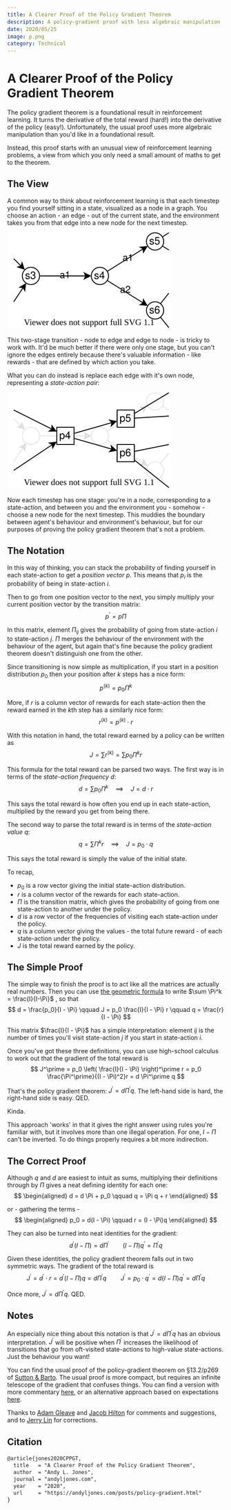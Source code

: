 ```yaml
---
title: A Clearer Proof of the Policy Gradient Theorem
description: A policy-gradient proof with less algebraic manipulation
date: 2020/05/25
image: p.png
category: Technical
---
```

<script src="https://polyfill.io/v3/polyfill.min.js?features=es6"></script>
<script id="MathJax-script" async src="https://cdn.jsdelivr.net/npm/mathjax@3/es5/tex-mml-chtml.js"></script>
<script>window.MathJax = {
  tex: {
    inlineMath: [['$', '$'], ['\\(', '\\)']]
  }
};</script>

# A Clearer Proof of the Policy Gradient Theorem

The policy gradient theorem is a foundational result in reinforcement learning. It turns the derivative of the total reward (hard!) into the derivative of the policy (easy!). Unfortunately, the usual proof uses more algebraic manipulation than you'd like in a foundational result.

Instead, this proof starts with an unusual view of reinforcement learning problems, a view from which you only need a small amount of maths to get to the theorem.

## The View

A common way to think about reinforcement learning is that each timestep you find yourself sitting in a state, visualized as a node in a graph. You choose an action - an edge - out of the current state, and the environment takes you from that edge into a new node for the next timestep.

![state-to-action-to-state diagram](sa.svg)

This two-stage transition - node to edge and edge to node - is tricky to work with. It'd be much better if there were only one stage, but you can't ignore the edges entirely because there's valuable information - like rewards - that are defined by which action you take. 

What you can do instead is replace each edge with it's own node, representing a *state-action pair*:

![state-action to state-action diagram](p.svg)

Now each timestep has one stage: you're in a node, corresponding to a state-action, and between you and the environment you - somehow - choose a new node for the next timestep. This muddies the boundary between agent's behaviour and environment's behaviour, but for our purposes of proving the policy gradient theorem that's not a problem.

## The Notation

In this way of thinking, you can stack the probability of finding yourself in each state-action to get a *position vector* $p$. This means that $p_i$ is the probability of being in state-action $i$.

Then to go from one position vector to the next, you simply multiply your current position vector by the transition matrix:
$$
p^\prime = p \Pi
$$ 

In this matrix, element $\Pi_{ij}$ gives the probability of going from state-action $i$ to state-action $j$. $\Pi$ merges the behaviour of the environment with the behaviour of the agent, but again that's fine because the policy gradient theorem doesn't distinguish one from the other. 

Since transitioning is now simple as multiplication, if you start in a position distribution $p_0$ then your position after $k$ steps has a nice form:
$$
p^{(k)} = p_0 \Pi^k
$$

More, if $r$ is a column vector of rewards for each state-action then the reward earned in the $k$th step has a similarly nice form:
$$
r^{(k)} = p^{(k)} \cdot r
$$

With this notation in hand, the total reward earned by a policy can be written as 
$$
J = \sum r^{(k)} = \sum p_0 \Pi^k r
$$

This formula for the total reward can be parsed two ways. The first way is in terms of the *state-action frequency* $d$:
$$
d = \sum p_0 \Pi^k  \quad\implies\quad J = d \cdot r
$$

This says the total reward is how often you end up in each state-action, multiplied by the reward you get from being there.

The second way to parse the total reward is in terms of the *state-action value* $q$:
$$
q = \sum \Pi^k r \quad\implies\quad J = p_0 \cdot q
$$ 

This says the total reward is simply the value of the initial state.  

To recap, 
  * $p_0$ is a row vector giving the initial state-action distribution.
  *  $r$ is a column vector of the rewards for each state-action.
  * $\Pi$ is the transition matrix, which gives the probability of going from one state-action to another under the policy.
  * $d$ is a row vector of the frequencies of visiting each state-action under the policy.
  * $q$ is a column vector giving the values - the total future reward - of each state-action under the policy.
  * $J$ is the total reward earned by the policy.


## The Simple Proof
The simple way to finish the proof is to act like all the matrices are actually real numbers. Then you can use [the geometric formula](https://en.wikipedia.org/wiki/Geometric_series#Formula) to write $\sum \Pi^k = \frac{I}{I-\Pi}$ , so that
$$
d = \frac{p_0}{I - \Pi} \qquad J = p_0 \frac{I}{I - \Pi} r \qquad q = \frac{r}{I - \Pi}
$$

This matrix $\frac{I}{I - \Pi}$ has a simple interpretation: element $ij$ is the number of times you'll visit state-action $j$ if you start in state-action $i$.  

Once you've got these three definitions, you can use high-school calculus to work out that the gradient of the total reward is
$$
J^\prime = p_0 \left( \frac{I}{I - \Pi} \right)^\prime r = p_0 \frac{\Pi^\prime}{(I - \Pi)^2}r = d \Pi^\prime q
$$

That's the policy gradient theorem: $J^\prime = d \Pi^\prime q$. The left-hand side is hard, the right-hand side is easy. QED. 

Kinda.

This approach 'works' in that it gives the right answer using rules you're familiar with, but it involves more than one illegal operation. For one, $I - \Pi$ can't be inverted. To do things properly requires a bit more indirection.

## The Correct Proof
Although $q$ and $d$ are easiest to intuit as sums, multiplying their definitions through by $\Pi$ gives a neat defining identity for each one:
$$
\begin{aligned}
d = d \Pi + p_0 \qquad q = \Pi q + r
\end{aligned}
$$

or - gathering the terms - 
$$
\begin{aligned}
p_0 = d(I - \Pi) \qquad r = (I - \Pi)q
\end{aligned}
$$

They can also be turned into neat identities for the gradient:
$$
d^\prime (I - \Pi) = d \Pi^\prime \qquad (I - \Pi) q^\prime = \Pi^\prime q
$$

Given these identities, the policy gradient theorem falls out in two symmetric ways. The gradient of the total reward is 
$$
J^\prime = d^\prime \cdot r = d^\prime (I - \Pi) q = d \Pi^\prime q \quad\quad J^\prime = p_0 \cdot q^\prime = d (I - \Pi) q^\prime = d \Pi^\prime q
$$

Once more, $J^\prime = d \Pi^\prime q$. QED.

## Notes
An especially nice thing about this notation is that $J^\prime = d \Pi^\prime q$ has an obvious interpretation. $J^\prime$ will be positive when $\Pi^\prime$ increases the likelihood of transitions that go from oft-visited state-actions to high-value state-actions. Just the behaviour you want!  

You can find the usual proof of the policy-gradient theorem on §13.2/p269 of [Sutton & Barto](http://incompleteideas.net/book/bookdraft2017nov5.pdf). The usual proof is more compact, but requires an infinite telescope of the gradient that confuses things. You can find a version with more commentary [here](https://lilianweng.github.io/lil-log/2018/04/08/policy-gradient-algorithms.html#proof-of-policy-gradient-theorem), or an alternative approach based on expectations [here](https://spinningup.openai.com/en/latest/spinningup/rl_intro3.html#deriving-the-simplest-policy-gradient).

Thanks to [Adam Gleave](https://gleave.me/) and [Jacob Hilton](https://www.jacobh.co.uk/) for comments and suggestions, and to [Jerry Lin](https://github.com/jerry73204) for corrections.

## Citation
```
@article{jones2020CPPGT,
  title   = "A Clearer Proof of the Policy Gradient Theorem",
  author  = "Andy L. Jones",
  journal = "andyljones.com",
  year    = "2020",
  url     = "https://andyljones.com/posts/policy-gradient.html"
}
```